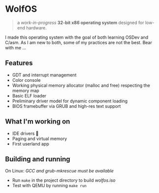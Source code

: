 # WolfOS
> a *work-in-progress* **32-bit x86 operating system** designed for low-end hardware.

I made this operating system with the goal of both learning OSDev and C/asm. As I am new to both, some of my practices are not the best. Bear with me ...

## Features
- GDT and interrupt management
- Color console
- Working physical memory allocator (malloc and free) respecting the memory map
- Basic ELF loader
- Preliminary driver model for dynamic component loading
- BIOS framebuffer via GRUB and high-res text support
## What I'm working on
- IDE drivers 🐾
- Paging and virtual memory
- First userland app

## Building and running
On Linux:
*GCC and grub-mkrescue must be available*
- Run `make` in the project directory to build *wolfos.iso*
- Test with QEMU by running `make run`
